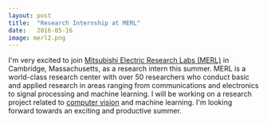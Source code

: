```yaml
---
layout: post
title:  "Research Internship at MERL"
date:   2016-05-16
image: merl2.png
---
```


I'm very excited to join [Mitsubishi Electric Research Labs (MERL)](http://www.merl.com/) in Cambridge, Massachusetts, as a research intern this summer. MERL is a world-class research center with over 50 researchers who conduct basic and applied research in areas ranging from communications and electronics to signal processing and machine learning. I will be working on a research project related to [computer vision](http://www.merl.com/research/computer-vision#news) and machine learning. I'm looking forward towards an exciting and productive summer. 
